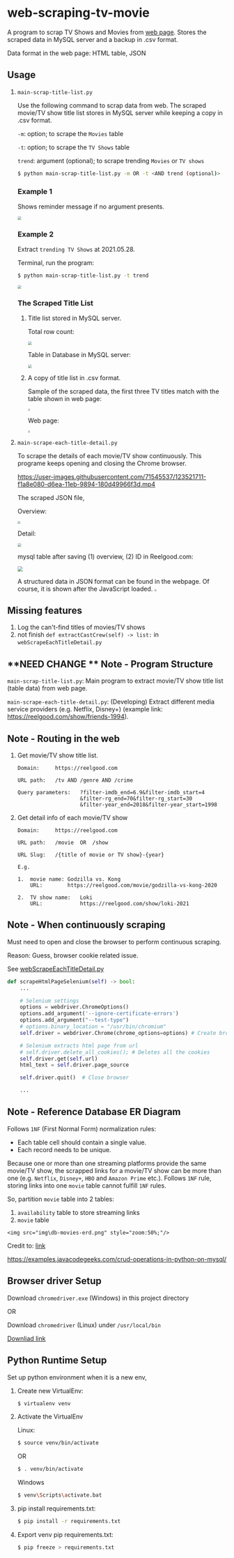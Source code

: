 # web-scraping-tv-movie

A program to scrap TV Shows and Movies from [web page](https://reelgood.com/). Stores the scraped data in MySQL server and a backup in .csv format.

Data format in the web page: HTML table, JSON


## Usage

1. `main-scrap-title-list.py`

    Use the following command to scrap data from web. The scraped movie/TV show title list stores in MySQL server while keeping a copy in .csv format.

    `-m`: option; to scrape the `Movies` table

    `-t`: option; to scrape the `TV Shows` table

    `trend`: argument (optional); to scrape trending `Movies` or `TV shows`

    ```sh
    $ python main-scrap-title-list.py -m OR -t <AND trend (optional)>
    ```

    ### Example 1

    Shows reminder message if no argument presents.

    <img src="img\terminal-run-prog-no-args.png" style="zoom:50%;"/>

    ### Example 2

    Extract `trending TV Shows` at 2021.05.28.

    Terminal, run the program:

    ```sh
    $ python main-scrap-title-list.py -t trend
    ```

    <img src="img\terminal-run-prog-args-tv-trend.png" style="zoom:50%;"/>

    ### The Scraped Title List
    
    1. Title list stored in MySQL server.

        Total row count:
        
        <img src="img\scraped-title-list-mysql-row-count.png" style="zoom:50%;"/>

        Table in Database in MySQL server:
        
        <img src="img\scraped-title-list-mysql-table.png" style="zoom:50%;"/>

    2. A copy of title list in .csv format.

        Sample of the scraped data, the first three TV titles match with the table shown in web page:

        <img src="img\csv-allmovies.png" style="zoom:30%;"/>

        Web page:

        <img src="img\reelgood-data-allmovies.png" style="zoom:30%;"/>


2. `main-scrape-each-title-detail.py`

    To scrape the details of each movie/TV show continuously. This programe keeps opening and closing the Chrome browser.

    https://user-images.githubusercontent.com/71545537/123521711-f1a8e080-d6ea-11eb-9894-180d49966f3d.mp4

    The scraped JSON file,

    Overview:

    <img src="img\scraped-detail-json-person.png" style="zoom:40%;"/>
        
    Detail:
        
    <img src="img\scraped-detail-json-movie.png" style="zoom:50%;"/>
    
    mysql table after saving (1) overview, (2) ID in Reelgood.com:
    
    <img src="img\scraped-title-detail-mysql-table.png" style="zoom:70%;"/>

    A structured data in JSON format can be found in the webpage. Of course, it is shown after the JavaScript loaded.
    <img src="img\reelgood-inspect-html.png" style="zoom:30%;"/>

## Missing features

1. Log the can't-find titles of movies/TV shows
2. not finish `def extractCastCrew(self) -> list:` in `webScrapeEachTitleDetail.py`


## **NEED CHANGE ** Note - Program Structure

`main-scrap-title-list.py`: Main program to extract movie/TV show title list (table data) from web page.

`main-scrape-each-title-detail.py`: (Developing) Extract different media service providers (e.g. Netflix, Disney+) (example link: https://reelgood.com/show/friends-1994).


## Note - Routing in the web

1. Get movie/TV show title list.

    ```
    Domain:     https://reelgood.com
    
    URL path:   /tv AND /genre AND /crime

    Query parameters:   ?filter-imdb_end=6.9&filter-imdb_start=4
                        &filter-rg_end=70&filter-rg_start=30
                        &filter-year_end=2018&filter-year_start=1998
    ```

2. Get detail info of each movie/TV show

    ```
    Domain:     https://reelgood.com

    URL path:   /movie  OR  /show
    
    URL Slug:   /{title of movie or TV show}-{year}

    E.g.

    1.  movie name: Godzilla vs. Kong
        URL:        https://reelgood.com/movie/godzilla-vs-kong-2020

    2.  TV show name:   Loki
        URL:            https://reelgood.com/show/loki-2021
    ```


## Note - When continuously scraping

Must need to open and close the browser to perform continuous scraping.

Reason: 
Guess, browser cookie related issue.

See [webScrapeEachTitleDetail.py](https://github.com/singhst/web-scraping-tv-movie/blob/master/helper_scraping/webScrapeEachTitleDetail.py)

```python
def scrapeHtmlPageSelenium(self) -> bool:
    ...

    # Selenium settings
    options = webdriver.ChromeOptions()
    options.add_argument('--ignore-certificate-errors')
    options.add_argument("--test-type")
    # options.binary_location = "/usr/bin/chromium"
    self.driver = webdriver.Chrome(chrome_options=options) # Create browser 

    # Selenium extracts html page from url
    # self.driver.delete_all_cookies(); # Deletes all the cookies
    self.driver.get(self.url)
    html_text = self.driver.page_source

    self.driver.quit()  # Close browser 

    ...
```


## Note - Reference Database ER Diagram

Follows `1NF` (First Normal Form) normalization rules:
- Each table cell should contain a single value.
- Each record needs to be unique.

Because one or more than one streaming platforms provide the same movie/TV show, the scrapped links for a movie/TV show can be more than one (e.g. `Netflix`, `Disney+`, `HBO` and `Amazon Prime` etc.). Follows `1NF` rule, storing links into one `movie` table cannot fulfill `1NF` rules. 

So, partition `movie` table into 2 tables:
1. `availability` table to store streaming links
2. `movie` table

`<img src="img\db-movies-erd.png" style="zoom:50%;"/>`

Credit to: [link](https://www.databasestar.com/sample-database-movies/)

https://examples.javacodegeeks.com/crud-operations-in-python-on-mysql/


## Browser driver Setup

Download `chromedriver.exe` (Windows) in this project directory 

OR 

Download `chromedriver` (Linux) under `/usr/local/bin`

[Downliad link](https://chromedriver.chromium.org/downloads)


## Python Runtime Setup

Set up python environment when it is a new env,

1. Create new VirtualEnv:

    ```sh
    $ virtualenv venv
    ```

2. Activate the VirtualEnv 

    Linux:

    ```sh
    $ source venv/bin/activate
    ```	
    OR	
    ```sh
    $ . venv/bin/activate
    ```
	
    Windows
    ```sh
    $ venv\Scripts\activate.bat
    ```


3. pip install requirements.txt:

    ```sh
    $ pip install -r requirements.txt
    ```


4. Export venv pip requirements.txt:

    ```sh
    $ pip freeze > requirements.txt
    ```
